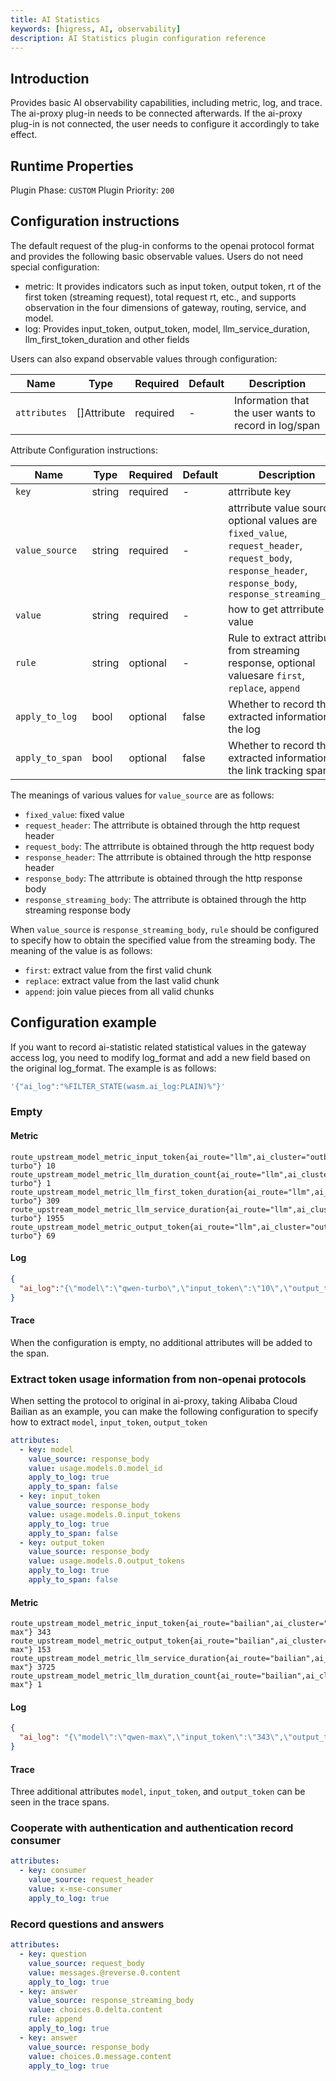 ```yaml
---
title: AI Statistics
keywords: [higress, AI, observability]
description: AI Statistics plugin configuration reference
---
```


## Introduction
Provides basic AI observability capabilities, including metric, log, and trace. The ai-proxy plug-in needs to be connected afterwards. If the ai-proxy plug-in is not connected, the user needs to configure it accordingly to take effect.

## Runtime Properties

Plugin Phase: `CUSTOM`
Plugin Priority: `200`

## Configuration instructions
The default request of the plug-in conforms to the openai protocol format and provides the following basic observable values. Users do not need special configuration:

- metric: It provides indicators such as input token, output token, rt of the first token (streaming request), total request rt, etc., and supports observation in the four dimensions of gateway, routing, service, and model.
- log: Provides input_token, output_token, model, llm_service_duration, llm_first_token_duration and other fields

Users can also expand observable values ​​through configuration:

| Name             | Type  | Required | Default | Description |
|----------------|-------|------|-----|------------------------|
| `attributes` | []Attribute | required  | -   | Information that the user wants to record in log/span |

Attribute Configuration instructions:

| Name             | Type  | Required | Default | Description |
|----------------|-------|-----|-----|------------------------|
| `key`         | string | required  | -   | attrribute key           |
| `value_source` | string | required  | -   | attrribute value source, optional values ​​are `fixed_value`, `request_header`, `request_body`, `response_header`, `response_body`, `response_streaming_body`             |
| `value`      | string | required  | -   | how to get attrribute value |
| `rule`      | string | optional  | -   | Rule to extract attribute from streaming response, optional values ​​are `first`, `replace`, `append`|
| `apply_to_log`      | bool | optional  | false  | Whether to record the extracted information in the log |
| `apply_to_span`      | bool | optional  | false  | Whether to record the extracted information in the link tracking span |

The meanings of various values for `value_source` ​​are as follows:

- `fixed_value`: fixed value
- `request_header`: The attrribute is obtained through the http request header
- `request_body`: The attrribute is obtained through the http request body
- `response_header`: The attrribute is obtained through the http response header
- `response_body`: The attrribute is obtained through the http response body
- `response_streaming_body`: The attrribute is obtained through the http streaming response body


When `value_source` is `response_streaming_body`, `rule` should be configured to specify how to obtain the specified value from the streaming body. The meaning of the value is as follows:

- `first`: extract value from the first valid chunk 
- `replace`: extract value from the last valid chunk 
- `append`: join value pieces from all valid chunks

## Configuration example
If you want to record ai-statistic related statistical values ​​​​in the gateway access log, you need to modify log_format and add a new field based on the original log_format. The example is as follows:

```yaml
'{"ai_log":"%FILTER_STATE(wasm.ai_log:PLAIN)%"}'
```

### Empty
#### Metric
```
route_upstream_model_metric_input_token{ai_route="llm",ai_cluster="outbound|443||qwen.dns",ai_model="qwen-turbo"} 10
route_upstream_model_metric_llm_duration_count{ai_route="llm",ai_cluster="outbound|443||qwen.dns",ai_model="qwen-turbo"} 1
route_upstream_model_metric_llm_first_token_duration{ai_route="llm",ai_cluster="outbound|443||qwen.dns",ai_model="qwen-turbo"} 309
route_upstream_model_metric_llm_service_duration{ai_route="llm",ai_cluster="outbound|443||qwen.dns",ai_model="qwen-turbo"} 1955
route_upstream_model_metric_output_token{ai_route="llm",ai_cluster="outbound|443||qwen.dns",ai_model="qwen-turbo"} 69
```

#### Log
```json
{
  "ai_log":"{\"model\":\"qwen-turbo\",\"input_token\":\"10\",\"output_token\":\"69\",\"llm_first_token_duration\":\"309\",\"llm_service_duration\":\"1955\"}"
}
```

#### Trace
When the configuration is empty, no additional attributes will be added to the span.

### Extract token usage information from non-openai protocols
When setting the protocol to original in ai-proxy, taking Alibaba Cloud Bailian as an example, you can make the following configuration to specify how to extract `model`, `input_token`, `output_token`

```yaml
attributes:
  - key: model
    value_source: response_body
    value: usage.models.0.model_id
    apply_to_log: true
    apply_to_span: false
  - key: input_token
    value_source: response_body
    value: usage.models.0.input_tokens
    apply_to_log: true
    apply_to_span: false
  - key: output_token
    value_source: response_body
    value: usage.models.0.output_tokens
    apply_to_log: true
    apply_to_span: false
```
#### Metric
```
route_upstream_model_metric_input_token{ai_route="bailian",ai_cluster="qwen",ai_model="qwen-max"} 343
route_upstream_model_metric_output_token{ai_route="bailian",ai_cluster="qwen",ai_model="qwen-max"} 153
route_upstream_model_metric_llm_service_duration{ai_route="bailian",ai_cluster="qwen",ai_model="qwen-max"} 3725
route_upstream_model_metric_llm_duration_count{ai_route="bailian",ai_cluster="qwen",ai_model="qwen-max"} 1
```

#### Log
```json
{
  "ai_log": "{\"model\":\"qwen-max\",\"input_token\":\"343\",\"output_token\":\"153\",\"llm_service_duration\":\"19110\"}"  
}
```

#### Trace
Three additional attributes `model`, `input_token`, and `output_token` can be seen in the trace spans.

### Cooperate with authentication and authentication record consumer
```yaml
attributes:
  - key: consumer
    value_source: request_header
    value: x-mse-consumer
    apply_to_log: true
```

### Record questions and answers
```yaml
attributes:
  - key: question 
    value_source: request_body
    value: messages.@reverse.0.content
    apply_to_log: true
  - key: answer
    value_source: response_streaming_body
    value: choices.0.delta.content
    rule: append
    apply_to_log: true
  - key: answer
    value_source: response_body
    value: choices.0.message.content
    apply_to_log: true
```